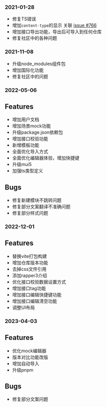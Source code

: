 ### 2021-01-28

* 修复TS错误
* 增加`content-type`的显示 关联 [issue #766](https://github.com/thx/rap2-delos/issues/766)
* 增加接口导出功能，导出后可导入到任何仓库
* 修复社区中的各种问题

### 2021-11-08

* 升级node_modules组件包
* 增加国际化功能
* 修复社区中的问题

### 2022-05-06

## Features
* 增加用户文档
* 增加场景mock功能
* 升级package.json依赖包
* 增加接口校验功能
* 新增模板功能
* 全面优化导入方式
* 全面优化编辑器体验，增加快捷键
* 升级mui5
* 加强ts类型定义

## Bugs
* 修复新建模块不跳转问题
* 修复部分文案翻译不准确问题
* 修复部分样式问题


### 2022-12-01

## Features
* 替换vite打包构建
* 增加仓库版本功能
* 去掉css文件引用
* 添加rapper3介绍
* 优化接口校验数据设置方式
* 增加接口tag功能
* 增加接口编辑快捷键功能
* 增加接口编辑清空功能
* 调整UI布局


### 2023-04-03

## Features
* 优化mock编辑器
* 版本对比功能改版
* 增加自动导入
* 升级pnpm

## Bugs
* 修复部分文案问题
